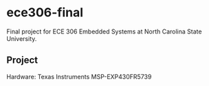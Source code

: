 # ece306-final
Final project for ECE 306 Embedded Systems at North Carolina State University. 

## Project
Hardware: Texas Instruments MSP-EXP430FR5739

